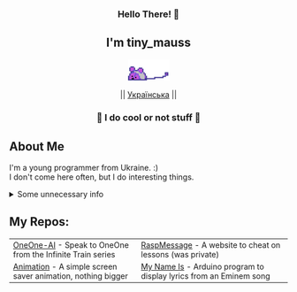 <div align="center">
    <h3>Hello There! 👋</h3>
    <h2>I'm tiny_mauss</h2>
    <p>
        <a href="https://www.youtube.com/watch?v=xvFZjo5PgG0">
            <img src="mauss.webp" width="75" alt="Tiny Mauss"/>
        </a>
    </p>
    <p>
        || <a href="https://github.com/inhat-d/inhat-d/blob/main/README-UA.md"><span>Українська</span></a> ||
    </p>
</div>

<div>
    <h3 align="center">👾 I do cool or not stuff 👾</h3>
    <h2>About Me</h2>
    <p>
        I'm a young programmer from Ukraine. :)<br>
        I don't come here often, but I do interesting things.
    </p>
    
<details>
        <summary>Some unnecessary info</summary>
        <strong>Memories:</strong><br>
        [ERROR: Encrypted data]<br>
        These memories warm my heart like nothing else.<br><br>
        
<strong>Fears:</strong><br>
        Thalassophobia.<br><br>

<strong>Hopes:</strong><br>
        To survive.
    </details>

<p align="center"><h2>My Repos:</h2></p>
    <table align="center">
        <tr>
            <td><a href="https://github.com/inhat-d/OneOne">OneOne-AI</a> - Speak to OneOne from the Infinite Train series</td>
            <td><a href="https://github.com/inhat-d/RaspMessage">RaspMessage</a> - A website to cheat on lessons (was private)</td>
        </tr>
        <tr>
            <td><a href="https://github.com/inhat-d/animation">Animation</a> - A simple screen saver animation, nothing bigger</td>
            <td><a href="https://github.com/inhat-d/MyNameIs-ARDUINO">My Name Is</a> - Arduino program to display lyrics from an Eminem song</td>
        </tr>
    </table>
</div>
